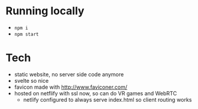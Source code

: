 # Running locally

- `npm i`
- `npm start`

# Tech

- static website, no server side code anymore
- svelte so nice
- favicon made with http://www.faviconer.com/
- hosted on netflify with ssl now, so can do VR games and WebRTC
  - netlify configured to always serve index.html so client routing works